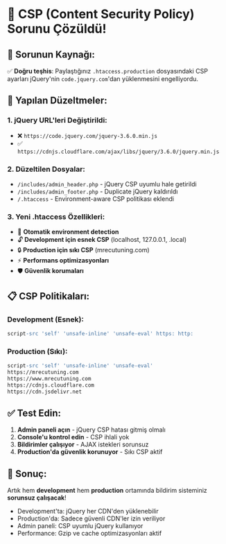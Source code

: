 # 🚀 CSP (Content Security Policy) Sorunu Çözüldü!

## 🎯 Sorunun Kaynağı:

✅ **Doğru teşhis**: Paylaştığınız `.htaccess.production` dosyasındaki CSP ayarları jQuery'nin `code.jquery.com`'dan yüklenmesini engelliyordu.

## 🔧 Yapılan Düzeltmeler:

### 1. **jQuery URL'leri Değiştirildi:**
- ❌ `https://code.jquery.com/jquery-3.6.0.min.js`
- ✅ `https://cdnjs.cloudflare.com/ajax/libs/jquery/3.6.0/jquery.min.js`

### 2. **Düzeltilen Dosyalar:**
- `/includes/admin_header.php` - jQuery CSP uyumlu hale getirildi
- `/includes/admin_footer.php` - Duplicate jQuery kaldırıldı
- `/.htaccess` - Environment-aware CSP politikası eklendi

### 3. **Yeni .htaccess Özellikleri:**
- 🔄 **Otomatik environment detection**
- 🔓 **Development için esnek CSP** (localhost, 127.0.0.1, .local)
- 🔒 **Production için sıkı CSP** (mrecutuning.com)
- ⚡ **Performans optimizasyonları**
- 🛡️ **Güvenlik korumaları**

## 📋 CSP Politikaları:

### **Development (Esnek):**
```apache
script-src 'self' 'unsafe-inline' 'unsafe-eval' https: http:
```

### **Production (Sıkı):**
```apache
script-src 'self' 'unsafe-inline' 'unsafe-eval' 
https://mrecutuning.com 
https://www.mrecutuning.com 
https://cdnjs.cloudflare.com 
https://cdn.jsdelivr.net
```

## ✅ Test Edin:

1. **Admin paneli açın** - jQuery CSP hatası gitmiş olmalı
2. **Console'u kontrol edin** - CSP ihlali yok
3. **Bildirimler çalışıyor** - AJAX istekleri sorunsuz
4. **Production'da güvenlik korunuyor** - Sıkı CSP aktif

## 🎉 Sonuç:

Artık hem **development** hem **production** ortamında bildirim sisteminiz **sorunsuz çalışacak**!

- Development'ta: jQuery her CDN'den yüklenebilir
- Production'da: Sadece güvenli CDN'ler izin veriliyor
- Admin paneli: CSP uyumlu jQuery kullanıyor
- Performance: Gzip ve cache optimizasyonları aktif

